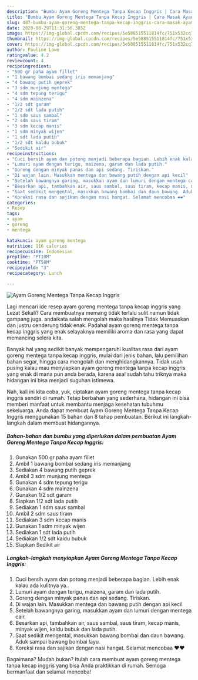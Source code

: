 ```yaml
---
description: "Bumbu Ayam Goreng Mentega Tanpa Kecap Inggris | Cara Masak Ayam Goreng Mentega Tanpa Kecap Inggris Yang Enak Dan Mudah"
title: "Bumbu Ayam Goreng Mentega Tanpa Kecap Inggris | Cara Masak Ayam Goreng Mentega Tanpa Kecap Inggris Yang Enak Dan Mudah"
slug: 487-bumbu-ayam-goreng-mentega-tanpa-kecap-inggris-cara-masak-ayam-goreng-mentega-tanpa-kecap-inggris-yang-enak-dan-mudah
date: 2020-08-29T11:31:56.385Z
image: https://img-global.cpcdn.com/recipes/5e508515511814fc/751x532cq70/ayam-goreng-mentega-tanpa-kecap-inggris-foto-resep-utama.jpg
thumbnail: https://img-global.cpcdn.com/recipes/5e508515511814fc/751x532cq70/ayam-goreng-mentega-tanpa-kecap-inggris-foto-resep-utama.jpg
cover: https://img-global.cpcdn.com/recipes/5e508515511814fc/751x532cq70/ayam-goreng-mentega-tanpa-kecap-inggris-foto-resep-utama.jpg
author: Pauline Lowe
ratingvalue: 4.2
reviewcount: 4
recipeingredient:
- "500 gr paha ayam fillet"
- "1 bawang bombai sedang iris memanjang"
- "4 bawang putih geprek"
- "3 sdm munjung mentega"
- "4 sdm tepung terigu"
- "4 sdm mainzena"
- "1/2 sdt garam"
- "1/2 sdt lada putih"
- "1 sdm saus sambal"
- "2 sdm saus tiram"
- "3 sdm kecap manis"
- "1 sdm minyak wijen"
- "1 sdt lada putih"
- "1/2 sdt kaldu bubuk"
- "Sedikit air"
recipeinstructions:
- "Cuci bersih ayam dan potong menjadi beberapa bagian. Lebih enak kalau ada kulitnya ya.."
- "Lumuri ayam dengan terigu, maizena, garam dan lada putih."
- "Goreng dengan minyak panas dan api sedang. Tiriskan."
- "Di wajan lain. Masukkan mentega dan bawang putih dengan api kecil"
- "Setelah bawangnya garing, masukkan ayam dan lumuri dengan mentega cair."
- "Besarkan api, tambahkan air, saus sambal, saus tiram, kecap manis, minyak wijen, kaldu bubuk dan lada putih."
- "Saat sedikit mengental, masukkan bawang bombai dan daun bawang. Aduk sampai bawang bombai layu."
- "Koreksi rasa dan sajikan dengan nasi hangat. Selamat mencobaa ❤❤"
categories:
- Resep
tags:
- ayam
- goreng
- mentega

katakunci: ayam goreng mentega 
nutrition: 116 calories
recipecuisine: Indonesian
preptime: "PT18M"
cooktime: "PT58M"
recipeyield: "3"
recipecategory: Lunch

---
```



![Ayam Goreng Mentega Tanpa Kecap Inggris](https://img-global.cpcdn.com/recipes/5e508515511814fc/751x532cq70/ayam-goreng-mentega-tanpa-kecap-inggris-foto-resep-utama.jpg)

Lagi mencari ide resep ayam goreng mentega tanpa kecap inggris yang Lezat Sekali? Cara membuatnya memang tidak terlalu sulit namun tidak gampang juga. andaikata salah mengolah maka hasilnya Tidak Memuaskan dan justru cenderung tidak enak. Padahal ayam goreng mentega tanpa kecap inggris yang enak selayaknya memiliki aroma dan rasa yang dapat memancing selera kita.

Banyak hal yang sedikit banyak mempengaruhi kualitas rasa dari ayam goreng mentega tanpa kecap inggris, mulai dari jenis bahan, lalu pemilihan bahan segar, hingga cara mengolah dan menghidangkannya. Tidak usah pusing kalau mau menyiapkan ayam goreng mentega tanpa kecap inggris yang enak di mana pun anda berada, karena asal sudah tahu triknya maka hidangan ini bisa menjadi suguhan istimewa.




Nah, kali ini kita coba, yuk, ciptakan ayam goreng mentega tanpa kecap inggris sendiri di rumah. Tetap berbahan yang sederhana, hidangan ini bisa memberi manfaat untuk membantu menjaga kesehatan tubuhmu sekeluarga. Anda dapat membuat Ayam Goreng Mentega Tanpa Kecap Inggris menggunakan 15 bahan dan 8 tahap pembuatan. Berikut ini langkah-langkah dalam membuat hidangannya.

<!--inarticleads1-->

##### Bahan-bahan dan bumbu yang diperlukan dalam pembuatan Ayam Goreng Mentega Tanpa Kecap Inggris:

1. Gunakan 500 gr paha ayam fillet
1. Ambil 1 bawang bombai sedang iris memanjang
1. Sediakan 4 bawang putih geprek
1. Ambil 3 sdm munjung mentega
1. Gunakan 4 sdm tepung terigu
1. Gunakan 4 sdm mainzena
1. Gunakan 1/2 sdt garam
1. Siapkan 1/2 sdt lada putih
1. Sediakan 1 sdm saus sambal
1. Ambil 2 sdm saus tiram
1. Sediakan 3 sdm kecap manis
1. Gunakan 1 sdm minyak wijen
1. Sediakan 1 sdt lada putih
1. Sediakan 1/2 sdt kaldu bubuk
1. Siapkan Sedikit air




<!--inarticleads2-->

##### Langkah-langkah menyiapkan Ayam Goreng Mentega Tanpa Kecap Inggris:

1. Cuci bersih ayam dan potong menjadi beberapa bagian. Lebih enak kalau ada kulitnya ya..
1. Lumuri ayam dengan terigu, maizena, garam dan lada putih.
1. Goreng dengan minyak panas dan api sedang. Tiriskan.
1. Di wajan lain. Masukkan mentega dan bawang putih dengan api kecil
1. Setelah bawangnya garing, masukkan ayam dan lumuri dengan mentega cair.
1. Besarkan api, tambahkan air, saus sambal, saus tiram, kecap manis, minyak wijen, kaldu bubuk dan lada putih.
1. Saat sedikit mengental, masukkan bawang bombai dan daun bawang. Aduk sampai bawang bombai layu.
1. Koreksi rasa dan sajikan dengan nasi hangat. Selamat mencobaa ❤❤




Bagaimana? Mudah bukan? Itulah cara membuat ayam goreng mentega tanpa kecap inggris yang bisa Anda praktikkan di rumah. Semoga bermanfaat dan selamat mencoba!

